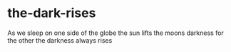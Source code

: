 # the-dark-rises
As we sleep on one side of the globe the sun lifts the moons darkness for the other the darkness always rises
